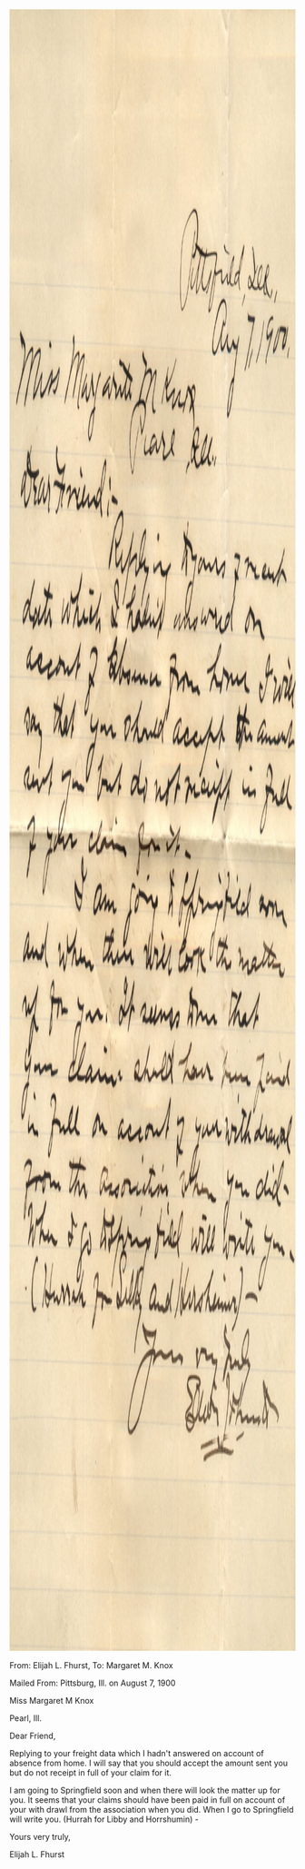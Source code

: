 <html><body><img class="alignnone size-full wp-image-1763" src="/wp-content/uploads/2014/11/postcard-2014-20141114_13300441_0002.jpg" alt="postcard-2014-20141114_13300441_0002" width="2275" height="2892">



From: Elijah L. Fhurst, To: Margaret M. Knox

Mailed From: Pittsburg, Ill. on August 7, 1900



Miss Margaret M Knox

Pearl, Ill.



Dear Friend,

Replying to your freight data which I hadn't answered on account of absence from home. I will say that you should accept the amount sent you but do not receipt in full of your claim for it.

I am going to Springfield soon and when there will look the matter up for you. It seems that your claims should have been paid in full on account of your with drawl from the association when you did. When I go to Springfield will write you. (Hurrah for Libby and Horrshumin) -

Yours very truly,

Elijah L. Fhurst</body></html>